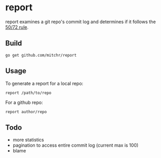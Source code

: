 # report

report examines a git repo's commit log and determines if it follows the [50/72 rule](https://preslav.me/2015/02/21/what-s-with-the-50-72-rule/).

## Build
````
go get github.com/mitchr/report
````

## Usage

To generate a report for a local repo:
````
report /path/to/repo
````

For a github repo:
````
report author/repo
````

## Todo
* more statistics
* pagination to access entire commit log (current max is 100)
* blame

